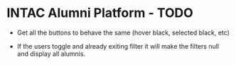 # INTAC Alumni Platform - TODO

- Get all the buttons to behave the same (hover black, selected black, etc)

- If the users toggle and already exiting filter it will make the filters null and display all alumnis.
